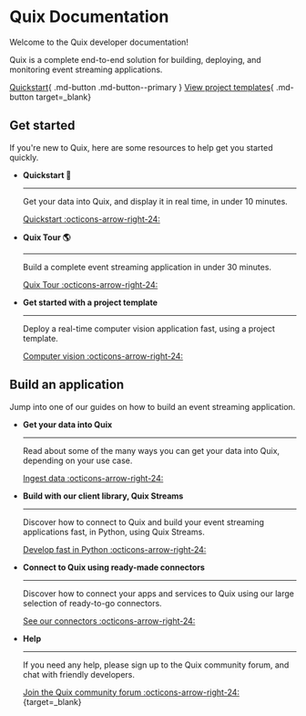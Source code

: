 # Quix Documentation

Welcome to the Quix developer documentation!

Quix is a complete end-to-end solution for building, deploying, and monitoring event streaming applications.

[Quickstart](./platform/quickstart.md){ .md-button .md-button--primary }
[View project templates](https://quix.io/templates){ .md-button target=_blank}

## Get started

If you're new to Quix, here are some resources to help get you started quickly.

<div class="grid cards" markdown>

- __Quickstart 🚀__

    ---

    Get your data into Quix, and display it in real time, in under 10 minutes.

    [Quickstart :octicons-arrow-right-24:](./platform/quickstart.md)

- __Quix Tour 🌎__

    ---

    Build a complete event streaming application in under 30 minutes.

    [Quix Tour :octicons-arrow-right-24:](./platform/quixtour/overview.md)

- __Get started with a project template__

    ---
    
    Deploy a real-time computer vision application fast, using a project template.

    [Computer vision :octicons-arrow-right-24:](./platform/tutorials/image-processing/index.md)

</div>

## Build an application

Jump into one of our guides on how to build an event streaming application.
 
<div class="grid cards" markdown>

- __Get your data into Quix__

    ---

    Read about some of the many ways you can get your data into Quix, depending on your use case.

    [Ingest data :octicons-arrow-right-24:](./platform/ingest-data.md)

- __Build with our client library, Quix Streams__

    ---

    Discover how to connect to Quix and build your event streaming applications fast, in Python, using Quix Streams.

    [Develop fast in Python :octicons-arrow-right-24:](./client-library/connect.md)

- __Connect to Quix using ready-made connectors__

    ---

    Discover how to connect your apps and services to Quix using our large selection of ready-to-go connectors.

    [See our connectors :octicons-arrow-right-24:](./platform/connectors/index.md)

- __Help__

    ---

    If you need any help, please sign up to the Quix community forum, and chat with friendly developers.
    
    [Join the Quix community forum :octicons-arrow-right-24:](https://forum.quix.io/){target=_blank}

</div>
